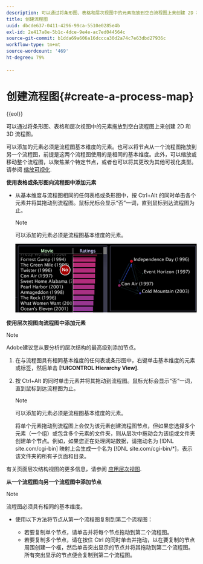 ```yaml
---
description: 可以通过将条形图、表格和层次视图中的元素拖放到空白流程图上来创建 2D 和 3D 流程图。
title: 创建流程图
uuid: dbcde637-0411-4296-99ca-5510e0285e4b
exl-id: 2e417a8e-5b1c-4dce-9e4e-ac7ed044564c
source-git-commit: b1dda69a606a16dccca30d2a74c7e63dbd27936c
workflow-type: tm+mt
source-wordcount: '469'
ht-degree: 79%

---
```


# 创建流程图{#create-a-process-map}

{{eol}}

可以通过将条形图、表格和层次视图中的元素拖放到空白流程图上来创建 2D 和 3D 流程图。

可以添加的元素必须是流程图基本维度的元素。也可以将节点从一个流程图拖放到另一个流程图，前提是这两个流程图使用的是相同的基本维度。此外，可以缩放或移动整个流程图，以聚焦某个特定节点，或者也可以将其更改为其他可视化类型。请参阅 [缩放可视化](../../../../home/c-get-started/c-vis/c-zoom-vis.md#concept-7e33670bb5344f78a316f1a84cc20530).

**使用表格或条形图向流程图中添加元素**

* 从基本维度与流程图相同的任何表格或条形图中，按 Ctrl+Alt 的同时单击各个元素并将其拖动到流程图。鼠标光标会显示“否”一词，直到鼠标到达流程图为止。

   >[!NOTE]
   >
   >可以添加的元素必须是流程图基本维度的元素。

   ![](assets/vis_2DProcessMap_addPages.png)

**使用层次视图向流程图中添加元素**

>[!NOTE]
>
>Adobe建议您从要分析的层次结构的最高级别添加节点。

1. 在与流程图具有相同基本维度的任何表或条形图中，右键单击基本维度的元素或标签，然后单击 **[!UICONTROL Hierarchy View]**.
1. 按 Ctrl+Alt 的同时单击元素并将其拖动到流程图。鼠标光标会显示“否”一词，直到鼠标到达流程图为止。

   >[!NOTE]
   >
   >可以添加的元素必须是流程图基本维度的元素。

   将单个元素拖动到流程图上会仅为该元素创建流程图节点，但如果您选择多个元素（一个组）或包含多个元素的文件夹，则从层次中拖动会为该组或文件夹创建单个节点。例如，如果您正在处理网站数据，请拖动名为 [!DNL site.com/cgi-bin] 映射上会生成一个名为 [!DNL site.com/cgi-bin/*]，表示该文件夹的所有子页面和目录。

有关页面层次结构视图的更多信息，请参阅 [应用层次视图](../../../../home/c-get-started/c-analysis-vis/c-tables/c-hier-vews.md#concept-b461183424a841eb94f8143a0eaf9bff).

**从一个流程图向另一个流程图中添加节点**

>[!NOTE]
>
>流程图必须具有相同的基本维度。

* 使用以下方法将节点从第一个流程图复制到第二个流程图：

   * 若要复制单个节点，请单击并将每个节点拖动到第二个流程图。
   * 若要复制多个节点，请在按住 Ctrl 的同时单击并拖动，以在要复制的节点周围创建一个框，然后单击突出显示的节点并将其拖动到第二个流程图。所有突出显示的节点便会复制到第二个流程图。
